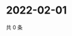 # 2022-02-01

共 0 条

<!-- BEGIN WEIBO -->
<!-- 最后更新时间 Tue Feb 01 2022 16:16:53 GMT+0800 (China Standard Time) -->

<!-- END WEIBO -->
